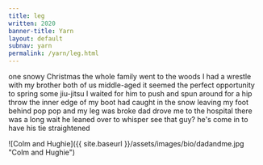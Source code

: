 ```yaml
---
title: leg
written: 2020
banner-title: Yarn
layout: default
subnav: yarn
permalink: /yarn/leg.html
---
```


<div class="poem">
one snowy Christmas  
the whole family went  
to the woods  
I had a wrestle  
with my brother  
both of us  
middle-aged  
it seemed the perfect opportunity  
to spring some jiu-jitsu  
I waited for him to push  
and spun around  
for a hip throw  
the inner edge of my boot  
had caught in the snow  
leaving my foot behind  
pop pop  
and my leg was broke  
dad drove me to the hospital  
there was a long wait  
he leaned over to whisper  
see that guy?  
he's come in  
to have his tie  
straightened
</div>

![Colm and Hughie]({{ site.baseurl }}/assets/images/bio/dadandme.jpg "Colm and Hughie")

